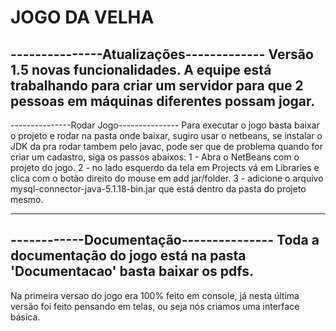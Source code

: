 # JOGO DA VELHA
---------------Atualizações-------------
Versão 1.5 novas funcionalidades.
A equipe está trabalhando para criar um servidor para que 2 pessoas em máquinas diferentes possam jogar.
----------------------------------------
---------------Rodar Jogo---------------
Para executar o jogo basta baixar o projeto e rodar na pasta onde baixar, sugiro usar o netbeans, se instalar o JDK da pra rodar tambem pelo javac, pode ser que de problema quando for criar um cadastro, siga os passos abaixos:
1 - Abra o NetBeans com o projeto do jogo.
2 - no lado esquerdo da tela em Projects vá em Libraries e clica com o botão direito do mouse em add jar/folder.
3 - adicione o arquivo mysql-connector-java-5.1.18-bin.jar que está dentro da pasta do projeto mesmo.

---------------------------------------
------------Documentação---------------
Toda a documentação do jogo está na pasta 'Documentacao' basta baixar os pdfs. 
---------------------------------------
Na primeira versao do jogo era 100% feito em console, já nesta última versão foi feito pensando em telas, ou seja nós criamos uma interface básica.
